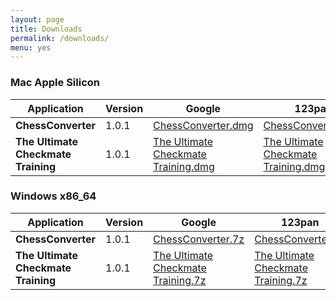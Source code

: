 ```yaml
---
layout: page
title: Downloads
permalink: /downloads/
menu: yes
---
```


### Mac Apple Silicon

| Application | Version | Google | 123pan | MD5 Checksum |
| ----------- | ------- | ------ | ------ | ------------ |
| **ChessConverter** | 1.0.1 | [ChessConverter.dmg](https://drive.google.com/file/d/1Ac0NwOgn094I-ljmC9xsXb29FqfanJDF/view?usp=drive_link) | [ChessConverter.dmg](https://www.123pan.com/s/vIAqVv-qGbvH.html) | 41f41ce68d8337920fdc3cb008e4d77f |
| **The Ultimate Checkmate Training** | 1.0.1 | [The Ultimate Checkmate Training.dmg](https://drive.google.com/file/d/1KB5oDwi7BLrUBq3otZTxwDWxwtQ8B--H/view?usp=drive_link) | [The Ultimate Checkmate Training.dmg](https://www.123pan.com/s/vIAqVv-rfbvH.html) |

### Windows x86_64

| Application | Version | Google | 123pan |
| ----------- | ------- | ------ | ----- |
| **ChessConverter** | 1.0.1 | [ChessConverter.7z](https://drive.google.com/file/d/1D9n1p9hO8v9C0pp3x4Pl1CMm3yj3NHj9/view?usp=drive_link) | [ChessConverter.7z](https://www.123pan.com/s/vIAqVv-RfbvH.html) |
| **The Ultimate Checkmate Training** | 1.0.1 | [The Ultimate Checkmate Training.7z](https://drive.google.com/file/d/1lpuc54JXBx9Sps1rd-4QPOgqkOPQ0C00/view?usp=drive_link) | [The Ultimate Checkmate Training.7z](https://www.123pan.com/s/vIAqVv-DfbvH.html) |

